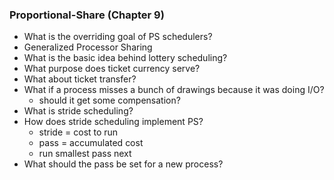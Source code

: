 ### Proportional-Share (Chapter 9)

* What is the overriding goal of PS schedulers?
* Generalized Processor Sharing
* What is the basic idea behind lottery scheduling?
* What purpose does ticket currency serve?
* What about ticket transfer?
* What if a process misses a bunch of drawings because it was doing I/O?
  * should it get some compensation?
* What is stride scheduling?
* How does stride scheduling implement PS?
  * stride = cost to run
  * pass = accumulated cost
  * run smallest pass next
* What should the pass be set for a new process?
